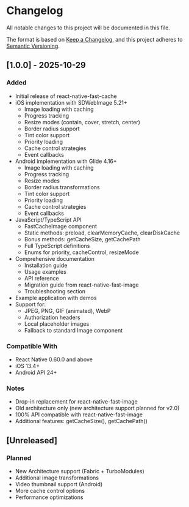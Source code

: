 # Changelog

All notable changes to this project will be documented in this file.

The format is based on [Keep a Changelog](https://keepachangelog.com/en/1.0.0/),
and this project adheres to [Semantic Versioning](https://semver.org/spec/v2.0.0.html).

## [1.0.0] - 2025-10-29

### Added
- Initial release of react-native-fast-cache
- iOS implementation with SDWebImage 5.21+
  - Image loading with caching
  - Progress tracking
  - Resize modes (contain, cover, stretch, center)
  - Border radius support
  - Tint color support
  - Priority loading
  - Cache control strategies
  - Event callbacks
- Android implementation with Glide 4.16+
  - Image loading with caching
  - Progress tracking
  - Resize modes
  - Border radius transformations
  - Tint color support
  - Priority loading
  - Cache control strategies
  - Event callbacks
- JavaScript/TypeScript API
  - FastCacheImage component
  - Static methods: preload, clearMemoryCache, clearDiskCache
  - Bonus methods: getCacheSize, getCachePath
  - Full TypeScript definitions
  - Enums for priority, cacheControl, resizeMode
- Comprehensive documentation
  - Installation guide
  - Usage examples
  - API reference
  - Migration guide from react-native-fast-image
  - Troubleshooting section
- Example application with demos
- Support for:
  - JPEG, PNG, GIF (animated), WebP
  - Authorization headers
  - Local placeholder images
  - Fallback to standard Image component

### Compatible With
- React Native 0.60.0 and above
- iOS 13.4+
- Android API 24+

### Notes
- Drop-in replacement for react-native-fast-image
- Old architecture only (new architecture support planned for v2.0)
- 100% API compatible with react-native-fast-image
- Additional features: getCacheSize(), getCachePath()

## [Unreleased]

### Planned
- New Architecture support (Fabric + TurboModules)
- Additional image transformations
- Video thumbnail support (Android)
- More cache control options
- Performance optimizations

